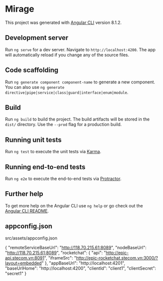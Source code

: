# Mirage

This project was generated with [Angular CLI](https://github.com/angular/angular-cli) version 8.1.2.

## Development server

Run `ng serve` for a dev server. Navigate to `http://localhost:4200`. The app will automatically reload if you change any of the source files.

## Code scaffolding

Run `ng generate component component-name` to generate a new component. You can also use `ng generate directive|pipe|service|class|guard|interface|enum|module`.

## Build

Run `ng build` to build the project. The build artifacts will be stored in the `dist/` directory. Use the `--prod` flag for a production build.

## Running unit tests

Run `ng test` to execute the unit tests via [Karma](https://karma-runner.github.io).

## Running end-to-end tests

Run `ng e2e` to execute the end-to-end tests via [Protractor](http://www.protractortest.org/).

## Further help

To get more help on the Angular CLI use `ng help` or go check out the [Angular CLI README](https://github.com/angular/angular-cli/blob/master/README.md).
## appconfig.json
src/assets/appconfig.json

{
	"remoteServiceBaseUrl": "http://118.70.215.61:8089",
	"nodeBaseUrl": "http://118.70.215.61:8089",
	"rocketchat": {
		"api": "http://epic-api.stecom.vn:8091",
		"iframeSrc": "http://epic-rocketchat.stecom.vn:3000/?layout=embedded"
	},
	"appBaseUrl": "http://localhost:4201",
	"baseUrlHome": "http://localhost:4200",
	"clientId": "client1",
	"clientSecret": "secret1"
}


